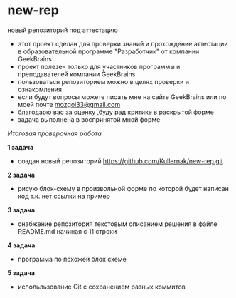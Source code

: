 # new-rep
новый репозиторий под аттестацию
* этот проект сделан для проверки знаний и прохождение аттестации в образовательной программе "Разработчик" от компании GeekBrains
* проект полезен только для участников программы и преподавателей компании GeekBrains
* пользоваться репозиторием можно в целях проверки и ознакомления
* если будут вопросы можете писать мне на сайте GeekBrains или по моей почте mozgol33@gmail.com
* благодарю вас за оценку ,буду рад критике в раскрытой форме
* задача выполнена в воспринятой мной форме


*Итоговая проверочная работа*


**1 задача**
* создан новый репозиторий https://github.com/Kullernak/new-rep.git

**2 задача**
* рисую блок-схему в произвольной форме по которой будет написан код т.к. нет ссылки на пример
  
**3 задача**
* снабжение репозитория текстовым описанием решения в файле README.md начиная с 11 строки
  
**4 задача**
* программа по похожей блок схеме

**5 задача**
* испольльзование Git с сохранением разных коммитов 
